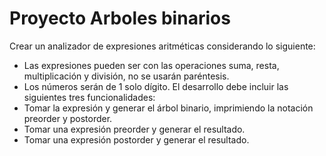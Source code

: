 # Proyecto Arboles binarios

Crear un analizador de expresiones aritméticas considerando lo siguiente:
- Las expresiones pueden ser con las operaciones suma, resta, multiplicación y división, no se usarán paréntesis.
- Los números serán de 1 solo dígito.
El desarrollo debe incluir las siguientes tres funcionalidades:
- Tomar la expresión y generar el árbol binario, imprimiendo la notación preorder y postorder.
- Tomar una expresión preorder y generar el resultado.
- Tomar una expresión postorder y generar el resultado.

